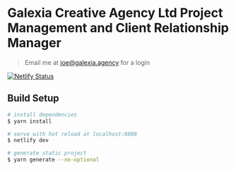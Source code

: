 # Galexia Creative Agency Ltd Project Management and Client Relationship Manager

> Email me at [joe@galexia.agency](mailto:joe@galexia.agency) for a login

[![Netlify Status](https://api.netlify.com/api/v1/badges/5a5beaf4-f7ee-4559-a684-eba66e158794/deploy-status)](https://app.netlify.com/sites/galexia-crm/deploys)

## Build Setup

```bash
# install dependencies
$ yarn install

# serve with hot reload at localhost:8888
$ netlify dev

# generate static project
$ yarn generate --no-optional
```
